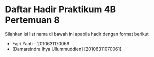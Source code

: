 # Daftar Hadir Praktikum 4B Pertemuan 8
Silahkan isi list nama di bawah ini apabila hadir dengan format berikut

- Fajri Yanti - 2010631170069
- [Damareindra Ihya Ullummuddien] [20106311070061]
